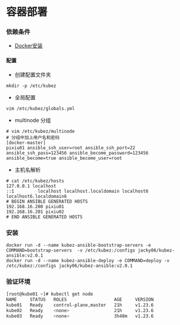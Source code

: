 # 容器部署

### 依赖条件
- [Docker安装]()

#### 配置
- 创建配置文件夹
```shell
mkdir -p /etc/kubez
```
- 全局配置
```shell
vim /etc/kubez/globals.yml
```
- multinode 分组
```shell
# vim /etc/kubez/multinode
# 分组中加上用户名和密码
[docker-master]
pixiu01 ansible_ssh_user=root ansible_ssh_port=22 ansible_ssh_pass=123456 ansible_become_password=123456 ansible_become=true ansible_become_user=root
```

- 主机名解析
```shell
# cat /etc/kubez/hosts
127.0.0.1 localhost
::1         localhost localhost.localdomain localhost6 localhost6.localdomain6
# BEGIN ANSIBLE GENERATED HOSTS
192.168.16.200 pixiu01
192.168.16.201 pixiu02
# END ANSIBLE GENERATED HOSTS
```

### 安装
```shell
docker run -d --name kubez-ansible-bootstrap-servers -e COMMAND=bootstrap-servers  -v /etc/kubez:/configs jacky06/kubez-ansible:v2.0.1
docker run -d --name kubez-ansible-deploy -e COMMAND=deploy -v /etc/kubez:/configs jacky06/kubez-ansible:v2.0.1
```

### 验证环境
   ```bash
   [root@kube01 ~]# kubectl get node
   NAME     STATUS   ROLES                  AGE     VERSION
   kube01   Ready    control-plane,master   21h     v1.23.6
   kube02   Ready    <none>                 21h     v1.23.6
   kube03   Ready    <none>                 3h48m   v1.23.6
   ```
